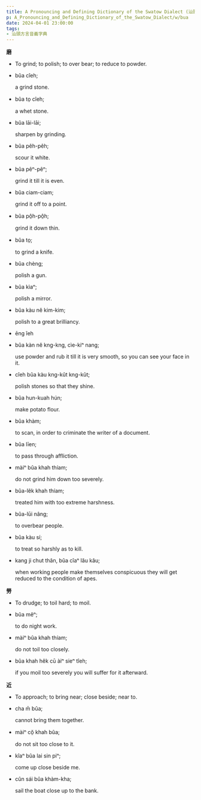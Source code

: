 ```yaml
---
title: A Pronouncing and Defining Dictionary of the Swatow Dialect (汕頭方言音義字典) / bua
p: A_Pronouncing_and_Defining_Dictionary_of_the_Swatow_Dialect/w/bua
date: 2024-04-01 23:00:00
tags: 
- 汕頭方言音義字典
---
```



**磨**
- To grind; to polish; to over bear; to reduce to powder.

- bûa cîeh;

  a grind stone.

- bûa to̤ cîeh;

  a whet stone.

- bûa lāi-lāi;

  sharpen by grinding.

- bûa pêh-pêh;

  scour it white.

- bûa pêⁿ-pêⁿ;

  grind it till it is even.

- bûa ciam-ciam;

  grind it off to a point.

- bûa pô̤h-pô̤h;

  grind it down thin.

- bûa to̤;

  to grind a knife.

- bûa chèng;

  polish a gun.

- bûa kìaⁿ;

  polish a mirror.

- bûa kàu nĕ kim-kim;

  polish to a great brilliancy.

- ēng îeh 

- bûa kàn nĕ kng-kng, cìe-kiⁿ nang;

  use powder and rub it till it is very smooth, so you can see your face in it.

- cîeh bûa kàu kng-kût kng-kût;

  polish stones so that they shine.

- bûa hun-kuah hún;

  make potato flour.

- bûa khàm;

  to scan, in order to criminate the writer of a document.

- bûa līen;

  to pass through affliction.

- màiⁿ bûa khah thíam;

  do not grind him down too severely.

- bûa-lêk khah thíam;

  treated him with too extreme harshness.

- bûa-lūi nâng;

  to overbear people.

- bûa kàu sí;

  to treat so harshly as to kill.

- kang ji chut thân, bûa cîaⁿ lău kâu;

  when working people make themselves conspicuous they will get reduced to the condition of apes.

**勞**
- To drudge; to toil hard; to moil.

- bûa mêⁿ;

  to do night work.

- màiⁿ bûa khah thíam;

  do not toil too closely.

- bûa khah hêk cū àiⁿ sieⁿ tîeh;

  if you moil too severely you will suffer for it afterward.

**近**
- To approach; to bring near; close beside; near to.

- cha m̄ bûa;

  cannot bring them together.

- màiⁿ cŏ̤ khah bûa;

  do not sit too close to it.

- kîaⁿ bûa lai sin piⁿ;

  come up close beside me.

- cûn sái bûa khàm-kha;

  sail the boat close up to the bank.